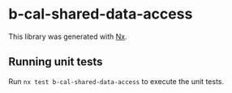 # b-cal-shared-data-access

This library was generated with [Nx](https://nx.dev).

## Running unit tests

Run `nx test b-cal-shared-data-access` to execute the unit tests.
